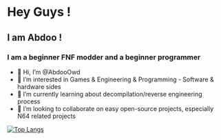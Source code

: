 # Hey Guys !
## I am Abdoo !
### I am a beginner FNF modder and a beginner programmer

- 👋 Hi, I’m @AbdooOwd
- 👀 I’m interested in Games & Engineering & Programming - Software & hardware sides
- 🌱 I’m currently learning about decompilation/reverse engineering process
- 💞️ I’m looking to collaborate on easy open-source projects, especially N64 related projects
<!---- 📫 How to reach me ...--->

<!---
Abdou990F/Abdou990F is a ✨ special ✨ repository because its `README.md` (this file) appears on your GitHub profile.
You can click the Preview link to take a look at your changes.
--->
[![Top Langs](https://github-readme-stats.vercel.app/api/top-langs/?username=TaeYai)](https://github.com/anuraghazra/github-readme-stats)
